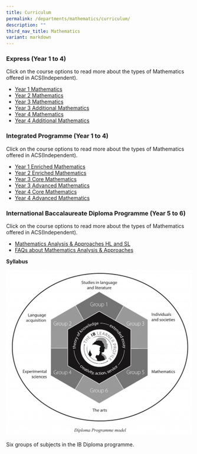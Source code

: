 ```yaml
---
title: Curriculum
permalink: /departments/mathematics/curriculum/
description: ""
third_nav_title: Mathematics
variant: markdown
---
```

### Express (Year 1 to 4)

Click on the course options to read more about the types of Mathematics offered in ACS(Independent).

*   <a href="/files/Our%20Departments/Mathematics/Year-1-Express-Mathematics.pdf" target="_blank">Year 1&nbsp;Mathematics</a>
*   <a href="/files/Our%20Departments/Mathematics%202024/Year_2_Express_Mathematics.pdf" target="_blank">Year 2&nbsp;Mathematics</a>
*   <a href="/files/Our%20Departments/Mathematics%202024/Year_3_Express_Mathematics.pdf" target="_blank">Year 3 Mathematics</a>
*   <a href="/files/Our%20Departments/Mathematics/Year-3-Express-Additional-Mathematics.pdf" target="_blank">Year 3 Additional Mathematics</a>
*   <a href="/files/Our%20Departments/Mathematics%202024/Year_4_Express_Mathematics.pdf" target="_blank">Year 4 Mathematics</a>
*   <a href="/files/Our%20Departments/Mathematics%202024/Year_4_Express_Add_Math.pdf" target="_blank">Year 4 Additional Mathematics</a>

### Integrated Programme (Year 1 to 4)

Click on the course options to read more about the types of Mathematics offered in ACS(Independent).

*   <a href="/files/Our%20Departments/Mathematics%202024/Year_1IP_Enriched_Mathematics.pdf" target="_blank">Year 1 Enriched Mathematics</a>
*   <a href="/files/Our%20Departments/Mathematics%202024/Year_2IP_Enriched_Mathematics__1_.pdf" target="_blank">Year 2 Enriched Mathematics</a>
*   <a href="/files/Our%20Departments/Mathematics%202024/Year_3IP_Core_Mathematics.pdf" target="_blank">Year 3 Core Mathematics</a>
*   <a href="/files/Our%20Departments/Mathematics%202024/Year_3IP_Adv_Math.pdf" target="_blank">Year 3 Advanced Mathematics</a>
*   <a href="/files/Our%20Departments/Mathematics%202024/Year_4IP_Core_Math.pdf" target="_blank">Year 4 Core Mathematics</a>
*   <a href="/files/Our%20Departments/Mathematics%202024/Year_4IP_Adv_Math.pdf" target="_blank">Year 4 Advanced Mathematics</a>

### International Baccalaureate Diploma Programme (Year 5 to 6)

Click on the course options to read more about the types of Mathematics offered in ACS(Independent).

*   <a href="/files/Our%20Departments/Mathematics/subject-brief-dp-math-analysis-and-approaches-en.pdf" target="_blank">Mathematics Analysis &amp; Approaches HL and SL</a>
*   <a href="/files/Our%20Departments/Mathematics/FAQ-on-Maths-AA.pdf" target="_blank">FAQs about Mathematics Analysis &amp; Approaches</a>

**Syllabus**

<a href="/images/Our%20Departments/Diploma-Programme-Model-1024x911-1024x911.jpg"> <img src="/images/Our%20Departments/Diploma-Programme-Model-1024x911-1024x911.jpg"></a>

Six groups of subjects in the IB Diploma programme.